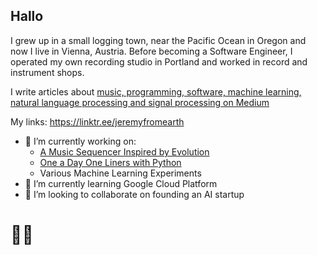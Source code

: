## Hallo
I grew up in a small logging town, near the Pacific Ocean in Oregon and now I live in Vienna, Austria. Before becoming a Software Engineer, I operated my own recording studio in Portland and worked in record and instrument shops.

I write articles about [music, programming, software, machine learning, natural language processing and signal processing on Medium](https://medium.com/@jeremyfromearth/one-a-day-one-liners-with-python-2b2147611c6)

My links:
https://linktr.ee/jeremyfromearth

- 🔭 I’m currently working on:
  - [A Music Sequencer Inspired by Evolution](https://jeremyfromearth.medium.com/new-project-genome-audio-tool-2bc7da4f2723)
  - [One a Day One Liners with Python](https://github.com/jeremyfromearth/one-a-day-one-liners-python)
  - Various Machine Learning Experiments
- 🌱 I’m currently learning Google Cloud Platform
- 👯 I’m looking to collaborate on founding an AI startup

# 🖖🏻
